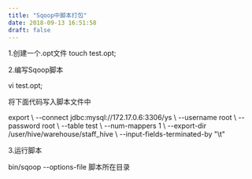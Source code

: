 ```yaml
---
title: "Sqoop中脚本打包"
date: 2018-09-13 16:51:58
draft: false
---
```

1.创建一个.opt文件
touch test.opt;

2.编写Sqoop脚本

vi test.opt;

将下面代码写入脚本文件中

export \ --connect jdbc:mysql://172.17.0.6:3306/ys \ --username root \ --password root \ --table test \ --num-mappers 1 \ --export-dir /user/hive/warehouse/staff_hive \ --input-fields-terminated-by "\t"

3.运行脚本

bin/sqoop --options-file 脚本所在目录